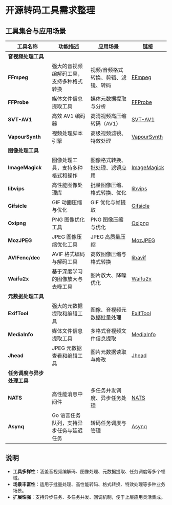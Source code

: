 # 开源转码工具需求整理

## 工具集合与应用场景

| 工具名称      | 功能描述                                     | 应用场景                                     | 链接 |
|---------------|------------------------------------------|------------------------------------------|---------|
| **音视频处理工具** ||||
| **FFmpeg**      | 强大的音视频编解码工具，支持多种格式转换        | 视频/音频格式转换、剪辑、滤镜、转码             | [FFmpeg](https://ffmpeg.org/) |
| **FFProbe**     | 媒体文件信息提取工具                        | 媒体元数据提取与分析                      | [FFProbe](https://ffmpeg.org/ffprobe.html) |
| **SVT-AV1**     | 高效 AV1 编码器                           | 高清视频高压缩转码（AV1）               | [SVT-AV1](https://github.com/OpenVisualCloud/SVT-AV1) |
| **VapourSynth** | 视频处理脚本引擎                           | 高级视频滤镜、特效处理                   | [VapourSynth](http://www.vapoursynth.com/) |
| **图像处理工具** ||||
| **ImageMagick** | 图像处理工具，支持多种格式和操作              | 图像格式转换、批处理、滤镜应用             | [ImageMagick](https://imagemagick.org/) |
| **libvips**     | 高性能图像处理库                           | 批量图像压缩、格式转换、优化               | [libvips](https://libvips.github.io/libvips/) |
| **Gifsicle**    | GIF 动画压缩与优化                         | GIF 优化与帧提取                         | [Gifsicle](https://www.lcdf.org/gifsicle/) |
| **Oxipng**      | PNG 图像优化工具                           | PNG 图像压缩与优化                       | [Oxipng](https://github.com/shssoichiro/oxipng) |
| **MozJPEG**     | JPEG 图像压缩优化工具                      | JPEG 高质量压缩                          | [MozJPEG](https://github.com/mozilla/mozjpeg) |
| **AVIFenc/dec** | AVIF 格式编码与解码工具                    | 高效图像压缩与格式转换                   | [libavif](https://github.com/AOMediaCodec/libavif) |
| **Waifu2x**     | 基于深度学习的图像放大与去噪工具             | 图片放大、降噪优化                       | [Waifu2x](https://github.com/nagadomi/waifu2x) |
| **元数据处理工具** ||||
| **ExifTool**    | 强大的元数据提取和编辑工具                  | 图像、音视频元数据批量处理                | [ExifTool](https://exiftool.org/) |
| **MediaInfo**   | 媒体文件信息提取工具                        | 多格式音视频文件信息提取                   | [MediaInfo](https://mediaarea.net/en/MediaInfo) |
| **Jhead**       | JPEG 元数据查看和编辑工具                  | 图片元数据读取与修改                      | [Jhead](https://www.sentex.ca/~mwandel/jhead/) |
| **任务调度与异步处理工具** ||||
| **NATS**        | 高性能消息中间件                           | 多任务并发调度、异步任务处理             | [NATS](https://nats.io/) |
| **Asynq**       | Go 语言任务队列，支持异步任务与延迟任务       | 转码任务调度与管理                       | [Asynq](https://github.com/hibiken/asynq) |

## 说明

- **工具多样性**：涵盖音视频编解码、图像处理、元数据提取、任务调度等多个领域。  
- **场景丰富性**：适用于批量处理、高性能转码、格式转换、特效处理等多种业务场景。  
- **扩展性强**：支持异步任务、多任务并发、回调机制，便于上层应用灵活集成。
